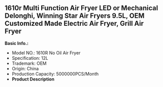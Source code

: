 ## 1610r Multi Function Air Fryer LED or Mechanical Delonghi, Winning Star Air Fryers 9.5L, OEM Customized Made Electric Air Fryer, Grill Air Fryer
**Basic Info.:**
- Model NO.: 1610R No Oil Air Fryer
- Specification: 12L
- Trademark: OEM
- Origin: China
- Production Capacity: 5000000PCS/Month
- **Product Description**

